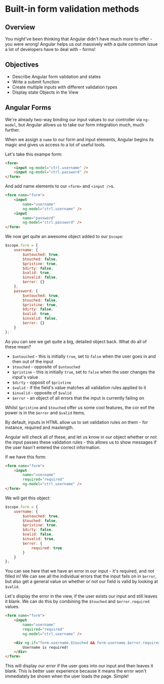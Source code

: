 # Built-in form validation methods

## Overview

You might've been thinking that Angular didn't have much more to offer - you were wrong! Angular helps us out massively with a quite common issue a lot of developers have to deal with - forms!

## Objectives

- Describe Angular form validation and states
- Write a submit function
- Create multiple inputs with different validation types
- Display state Objects in the View

## Angular Forms

We're already two-way binding our input values to our controller via `ng-model`, but Angular allows us to take our form integration much, much further.

When we assign a `name` to our form and input elements, Angular begins its magic and gives us access to a lot of useful tools.

Let's take this exampe form:

```html
<form>
	<input ng-model="ctrl.username" />
	<input ng-model="ctrl.password" />
</form>
```

And add name elements to our `<form>` and `<input />`s.

```html
<form name="form">
	<input
		name="username"
		ng-model="ctrl.username" />
	<input
        name="password"
        ng-model="ctrl.password" />
</form>
```

We now get quite an awesome object added to our `$scope`:

```js
$scope.form = {
	username: {
		$untouched: true,
		$touched: false,
		$pristine: true,
		$dirty: false,
		$valid: true,
		$invalid: false,
		$error: {}
	},
	password: {
        $untouched: true,
        $touched: false,
        $pristine: true,
        $dirty: false,
        $valid: true,
        $invalid: false,
        $error: {}
    }
};
```

As you can see we get quite a big, detailed object back. What do all of these mean?

- `$untouched` - this is initially `true`, set to `false` when the user goes in and then out of the input
- `$touched` - opposite of `$untouched`
- `$pristine` - this is initially `true`, set to `false` when the user changes the input's value
- `$dirty` - opposit of `$pristine`
- `$valid` - if the field's value matches all validation rules applied to it
- `$invalid` - opposite of `$valid`
- `$error` - an object of all errors that the input is currently failing on

Whilst `$pristine` and `$touched` offer us some cool features, the cor eof the power is in the `$error` and `$valid` items.

By default, inputs in HTML allow us to set validation rules on them - for instance, required and maxlength.

Angular will check all of these, and let us know in our object whether or not the input passes these validation rules - this allows us to show messages if the user hasn't entered the correct information.

If we have this form:

```html
<form name="form">
	<input
		name="username"
		required="required"
		ng-model="ctrl.username" />
</form>
```

We will get this object:

```js
$scope.form = {
	username: {
		$untouched: true,
		$touched: false,
		$pristine: true,
		$dirty: false,
		$valid: false,
		$invalid: true,
		$error: {
			required: true
		}
	}
};
```

You can see here that we have an error in our input - it's required, and not filled in! We can see all the individual errors that the input fails on in `$error`, but also get a general value on whether or not our field is valid by looking at `$valid`.

Let's display the error in the view, if the user exists our input and still leaves it blank. We can do this by combining the `$touched` and `$error.required` values.

```html
<form name="form">
	<input
		name="username"
		required="required"
		ng-model="ctrl.username" />

	<div ng-if="form.username.$touched && form.username.$error.required">
		Username is required!
	</div>
</form>
```

This will display our error if the user goes into our input and then leaves it blank. This is better user experience because it means the error won't immediately be shown when the user loads the page. Simple!